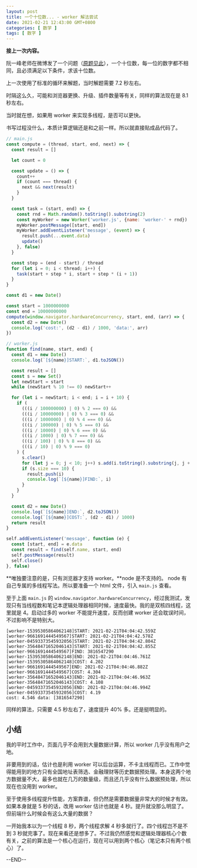 ```yaml
---
layout: post
title: 一个十位数... - worker 解法尝试
date: 2021-02-21 12:43:00 GMT+0800
categories: [ 数学 ]
tags: [ 数字 ]
---
```


**接上一次内容。**

阮一峰老师在微博发了一个问题（[原题见此](https://weibo.com/1400854834/Jv3oTj7rj)），一个十位数，每一位的数字都不相同，且必须满足以下条件，求该十位数。

<!-- more -->

上一次使用了标准的循环来解题，当时解题需要 7.2 秒左右。

时隔这么久，可能和浏览器更换、升级、插件数量等有关，同样的算法现在是 8.1 秒左右。

当时就在想，如果用 worker 来实现多线程，是否可以更快。

书写过程没什么，本质计算逻辑还是和之前一样。所以就直接贴成品代码了。

```js
// main.js
const compute = (thread, start, end, next) => {
  const result = []

  let count = 0

  const update = () => {
    count++
    if (count === thread) {
      next && next(result)
    }
  }

  const task = (start, end) => {
    const rnd = Math.random().toString().substring(2)
    const myWorker = new Worker('worker.js', {name: 'worker-' + rnd})
    myWorker.postMessage([start, end])
    myWorker.addEventListener('message', (event) => {
      result.push(...event.data)
      update()
    }, false)
  }

  const step = (end - start) / thread
  for (let i = 0; i < thread; i++) {
    task(start + step * i, start + step * (i + 1))
  }
}

const d1 = new Date()

const start = 1000000000
const end = 10000000000
compute(window.navigator.hardwareConcurrency, start, end, (arr) => {
  const d2 = new Date()
  console.log('cost:', (d2 - d1) / 1000, 'data:', arr)
})
```

```js
// worker.js
function find(name, start, end) {
  const d1 = new Date()
  console.log(`[${name}]START:`, d1.toJSON())

  const result = []
  const s = new Set()
  let newStart = start
  while (newStart % 10 !== 0) newStart++

  for (let i = newStart; i < end; i = i + 10) {
    if (
      (((i / 100000000) | 0) % 2 === 0) &&
      (((i / 10000000) | 0) % 3 === 0) &&
      (((i / 1000000) | 0) % 4 === 0) &&
      (((i / 100000) | 0) % 5 === 0) &&
      (((i / 10000) | 0) % 6 === 0) &&
      (((i / 1000) | 0) % 7 === 0) &&
      (((i / 100) | 0) % 8 === 0) &&
      (((i / 10) | 0) % 9 === 0)
    ) {
      s.clear()
      for (let j = 0; j < 10; j++) s.add(i.toString().substring(j, j + 1))
      if (s.size === 10) {
        result.push(i)
        console.log(`[${name}]FIND:`, i)
      }
    }
  }

  const d2 = new Date()
  console.log(`[${name}]END:`, d2.toJSON())
  console.log(`[${name}]COST:`, (d2 - d1) / 1000)
  return result
}

self.addEventListener('message', function (e) {
  const [start, end] = e.data
  const result = find(self.name, start, end)
  self.postMessage(result)
  self.close()
}, false)
```

**唯独要注意的是，只有浏览器才支持 worker。**node 是不支持的。 node 有自己专属的多线程写法。所以要准备一个 html 文件，引入 `main.js` 查看。

至于上面 `main.js` 的 `window.navigator.hardwareConcurrency`，经过我测试，发现只有当线程数和笔记本逻辑处理器相同时候，速度最快。我的是双核四线程，这里就是 4。启动过多的 worker 不能提升速度，反而创建 worker
还会耽误时间，不过影响不是特别大。

```
[worker-15395305864062148]START: 2021-02-21T04:04:42.559Z
[worker-9661691444549567]START: 2021-02-21T04:04:42.578Z
[worker-04593373545932056]START: 2021-02-21T04:04:42.804Z
[worker-35648471652046143]START: 2021-02-21T04:04:42.855Z
[worker-9661691444549567]FIND: 3816547290
[worker-15395305864062148]END: 2021-02-21T04:04:46.761Z
[worker-15395305864062148]COST: 4.202
[worker-9661691444549567]END: 2021-02-21T04:04:46.882Z
[worker-9661691444549567]COST: 4.304
[worker-35648471652046143]END: 2021-02-21T04:04:46.963Z
[worker-35648471652046143]COST: 4.108
[worker-04593373545932056]END: 2021-02-21T04:04:46.994Z
[worker-04593373545932056]COST: 4.19
cost: 4.546 data: [3816547290]
```

同样的算法，只需要 4.5 秒左右了，速度提升 40% 多。还是挺明显的。

## 小结

我的平时工作中，页面几乎不会用到大量数据计算，所以 worker 几乎没有用户之地。

非要用到的话，估计也是利用 worker 可以后台运算，不卡主线程而已。工作中觉得能用到的地方只有全国地址表筛选、金融理财等历史数据预处理。本身这两个地方数据量不大，最多也就在几万的数量级，而且还几乎没有什么数据预处理，所以现在也没用到
worker。

至于使用多线程提升性能，方案靠谱，但仍然是需要数据量非常大的时候才有效。如果本身就是 5 秒的话，改用 worker 估计也就是 4 秒。提升就没那么明显了。但前端什么时候会有这么大量的数据？

一开始我本以为一个线程 8 秒，两个线程求解 4 秒多就行了。四个线程岂不是不到 3 秒就完事了。现在来看还是想多了。不过我仍然感觉和逻辑处理器核心个数有关，之前的算法是一个核心在运行，现在可以用到两个核心（笔记本只有两个核心）了。

--END--
